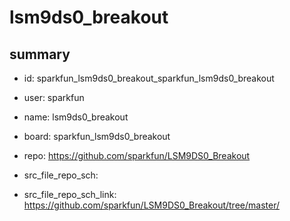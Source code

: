 # lsm9ds0_breakout
 
## summary 
* id: sparkfun_lsm9ds0_breakout_sparkfun_lsm9ds0_breakout
* user: sparkfun
* name: lsm9ds0_breakout
* board: sparkfun_lsm9ds0_breakout
* repo: https://github.com/sparkfun/LSM9DS0_Breakout



* src_file_repo_sch: 
* src_file_repo_sch_link: https://github.com/sparkfun/LSM9DS0_Breakout/tree/master/




